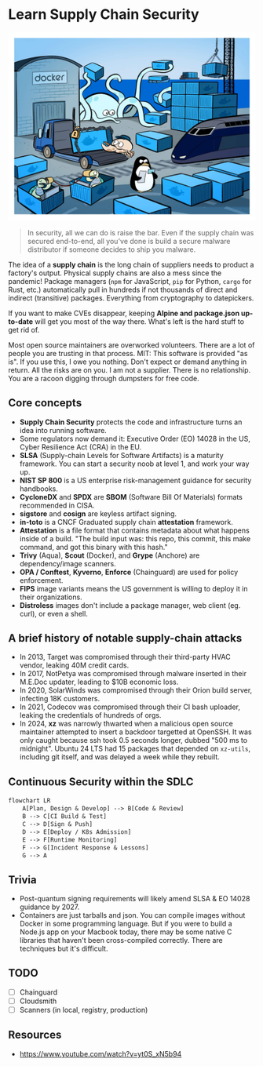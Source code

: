 # Learn Supply Chain Security

![Supply Chain Security](scs.jpg)

> In security, all we can do is raise the bar. Even if the supply chain was secured end-to-end, all you've done is build a secure malware distributor if someone decides to ship you malware.

The idea of a **supply chain** is the long chain of suppliers needs to product a factory's output. Physical supply chains are also a mess since the pandemic! Package managers (`npm` for JavaScript, `pip` for Python, `cargo` for Rust, etc.) automatically pull in hundreds if not thousands of direct and indirect (transitive) packages. Everything from cryptography to datepickers.

If you want to make CVEs disappear, keeping **Alpine and package.json up-to-date** will get you most of the way there. What's left is the hard stuff to get rid of.

Most open source maintainers are overworked volunteers. There are a lot of people you are trusting in that process. MIT: This software is provided "as is". If you use this, I owe you nothing. Don't expect or demand anything in return. All the risks are on you. I am not a supplier. There is no relationship. You are a racoon digging through dumpsters for free code.

## Core concepts

- **Supply Chain Security** protects the code and infrastructure turns an idea into running software.
- Some regulators now demand it: Executive Order (EO) 14028 in the US, Cyber Resilience Act (CRA) in the EU.
- **SLSA** (Supply-chain Levels for Software Artifacts) is a maturity framework. You can start a security noob at level 1, and work your way up.
- **NIST SP 800** is a US enterprise risk-management guidance for security handbooks.
- **CycloneDX** and **SPDX** are **SBOM** (Software Bill Of Materials) formats recommended in CISA.
- **sigstore** and **cosign** are keyless artifact signing.
- **in-toto** is a CNCF Graduated supply chain **attestation** framework.
- **Attestation** is a file format that contains metadata about what happens inside of a build. "The build input was: this repo, this commit, this make command, and got this binary with this hash."
- **Trivy** (Aqua), **Scout** (Docker), and **Grype** (Anchore) are dependency/image scanners.
- **OPA / Conftest**, **Kyverno**, **Enforce** (Chainguard) are used for policy enforcement.
- **FIPS** image variants means the US government is willing to deploy it in their organizations.
- **Distroless** images don't include a package manager, web client (eg. curl), or even a shell.

## A brief history of notable supply-chain attacks

- In 2013, Target was compromised through their third-party HVAC vendor, leaking 40M credit cards.
- In 2017, NotPetya was compromised through malware inserted in their M.E.Doc updater, leading to $10B economic loss.
- In 2020, SolarWinds was compromised through their Orion build server, infecting 18K customers.
- In 2021, Codecov was compromised through their CI bash uploader, leaking the credentials of hundreds of orgs.
- In 2024, **xz** was narrowly thwarted when a malicious open source maintainer attempted to insert a backdoor targetted at OpenSSH. It was only caught because ssh took 0.5 seconds longer, dubbed "500 ms to midnight". Ubuntu 24 LTS had 15 packages that depended on `xz-utils`, including git itself, and was delayed a week while they rebuilt.

## Continuous Security within the SDLC

```mermaid
flowchart LR
    A[Plan, Design & Develop] --> B[Code & Review]
    B --> C[CI Build & Test]
    C --> D[Sign & Push]
    D --> E[Deploy / K8s Admission]
    E --> F[Runtime Monitoring]
    F --> G[Incident Response & Lessons]
    G --> A
```

## Trivia

- Post-quantum signing requirements will likely amend SLSA & EO 14028 guidance by 2027.
- Containers are just tarballs and json. You can compile images without Docker in some programming language. But if you were to build a Node.js app on your Macbook today, there may be some native C libraries that haven't been cross-compiled correctly. There are techniques but it's difficult.

## TODO

- [ ] Chainguard
- [ ] Cloudsmith
- [ ] Scanners (in local, registry, production)

## Resources

- https://www.youtube.com/watch?v=yt0S_xN5b94
